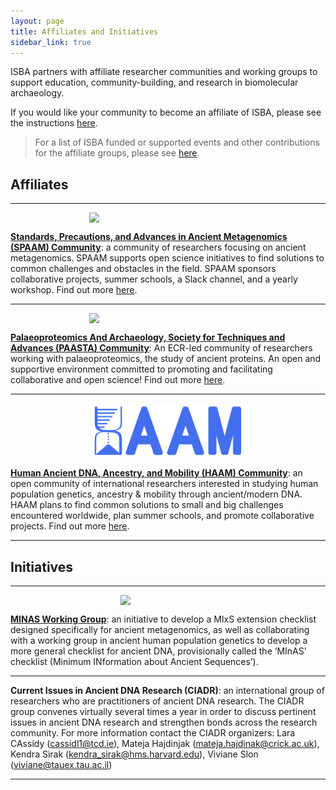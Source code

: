 ```yaml
---
layout: page
title: Affiliates and Initiatives
sidebar_link: true
---
```


ISBA partners with affiliate researcher communities and working groups to support education, community-building, and research in biomolecular archaeology.

If you would like your community to become an affiliate of ISBA, please see the instructions [here](/new-affiliates).

> For a list of ISBA funded or supported events and other contributions for the affiliate groups, please see [here](supported-affiliate-initatives).

## Affiliates

---

<img href="" width="50%" style="display: block; margin-left: auto; margin-right: auto; width: 50%;" src="https://github.com/SPAAM-community/spaam-community.github.io/raw/master/assets/media/SPAAM-Logo-Full-Colour.svg">

[**Standards, Precautions, and Advances in Ancient Metagenomics (SPAAM) Community**](https://spaam-community.github.io/about/): a community of researchers focusing on ancient metagenomics. SPAAM supports open science initiatives to find solutions to common challenges and obstacles in the field. SPAAM sponsors collaborative projects, summer schools, a Slack channel, and a yearly workshop. Find out more [here](https://spaam-community.github.io/projects/).

---

<img href="" width="50%" style="display: block; margin-left: auto; margin-right: auto; width: 50%;" src="https://paasta-community.github.io/assets/media/PAASTA-Logo-Full-Colour.png">

[**Palaeoproteomics And Archaeology, Society for Techniques and Advances (PAASTA) Community**](https://paasta-community.github.io/about/): An ECR-led community of researchers working with palaeoproteomics, the study of ancient proteins. An open and supportive environment committed to promoting and facilitating collaborative and open science! Find out more [here](https://paasta-community.github.io/about/).

---

<img href="https://haam-community.github.io/"  style="display: block; margin-left: auto; margin-right: auto; width: 50%;" src="https://github.com/haam-community/haam-community.github.io/raw/main/assets/media/HAAM_Blue.svg">

[**Human Ancient DNA, Ancestry, and Mobility (HAAM) Community**](https://haam-community.github.io/): an open community of international researchers interested in studying human population genetics, ancestry & mobility through ancient/modern DNA. HAAM plans to find common solutions to small and big challenges encountered worldwide, plan summer schools, and promote collaborative projects. Find out more [here](https://haam-community.github.io/).

---

## Initiatives

---

<img href="https://haam-community.github.io/"  style="display: block; margin-left: auto; margin-right: auto; width: 30%;" src="http://www.mixs-minas.org/assets/images/logos/minas-logo-flat.png">

[**MINAS Working Group**](http://www.mixs-minas.org/): an initiative to develop a MIxS extension checklist designed specifically for ancient metagenomics, as well as collaborating with a working group in ancient human population genetics to develop a more general checklist for ancient DNA, provisionally called the ‘MInAS’ checklist (Minimum INformation about Ancient Sequences’).

---

**Current Issues in Ancient DNA Research (CIADR)**: an international group of researchers who are practitioners of ancient DNA research. The CIADR group convenes virtually several times a year in order to discuss pertinent issues in ancient DNA research and strengthen bonds across the research community. For more information contact the CIADR organizers: Lara CAssidy (cassidl1@tcd.ie), Mateja Hajdinjak (mateja.hajdinak@crick.ac.uk), Kendra Sirak (kendra_sirak@hms.harvard.edu), Viviane Slon (viviane@tauex.tau.ac.il)

---
